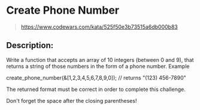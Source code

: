 # Create Phone Number

> https://www.codewars.com/kata/525f50e3b73515a6db000b83

## Description:

Write a function that accepts an array of 10 integers (between 0 and 9), that returns a string of those numbers in the form of a phone number.
Example

create_phone_number(&[1,2,3,4,5,6,7,8,9,0]); // returns "(123) 456-7890"

The returned format must be correct in order to complete this challenge.

Don't forget the space after the closing parentheses!
